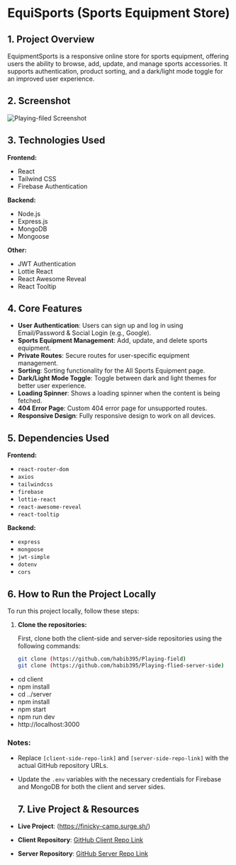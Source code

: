 # EquiSports (Sports Equipment Store)

## 1. Project Overview

EquipmentSports is a responsive online store for sports equipment, offering users the ability to browse, add, update, and manage sports accessories. It supports authentication, product sorting, and a dark/light mode toggle for an improved user experience.

## 2. Screenshot

![Playing-filed Screenshot](https://i.ibb.co.com/21JbYkFc/1.png)

## 3. Technologies Used

**Frontend:**
- React
- Tailwind CSS
- Firebase Authentication

**Backend:**
- Node.js
- Express.js
- MongoDB
- Mongoose

**Other:**
- JWT Authentication
- Lottie React
- React Awesome Reveal
- React Tooltip

## 4. Core Features

- **User Authentication**: Users can sign up and log in using Email/Password & Social Login (e.g., Google).
- **Sports Equipment Management**: Add, update, and delete sports equipment.
- **Private Routes**: Secure routes for user-specific equipment management.
- **Sorting**: Sorting functionality for the All Sports Equipment page.
- **Dark/Light Mode Toggle**: Toggle between dark and light themes for better user experience.
- **Loading Spinner**: Shows a loading spinner when the content is being fetched.
- **404 Error Page**: Custom 404 error page for unsupported routes.
- **Responsive Design**: Fully responsive design to work on all devices.

## 5. Dependencies Used

**Frontend:**
- `react-router-dom`
- `axios`
- `tailwindcss`
- `firebase`
- `lottie-react`
- `react-awesome-reveal`
- `react-tooltip`

**Backend:**
- `express`
- `mongoose`
- `jwt-simple`
- `dotenv`
- `cors`
## 6. How to Run the Project Locally

To run this project locally, follow these steps:

1. **Clone the repositories:**

   First, clone both the client-side and server-side repositories using the following commands:

   ```bash
   git clone (https://github.com/habib395/Playing-field)
   git clone (https://github.com/habib395/Playing-flied-server-side)

- cd client
- npm install
- cd ../server
- npm install
- npm start
- npm run dev
- http://localhost:3000
### Notes:
- Replace `[client-side-repo-link]` and `[server-side-repo-link]` with the actual GitHub repository URLs.
- Update the `.env` variables with the necessary credentials for Firebase and MongoDB for both the client and server sides.


   ## 7. Live Project & Resources

- **Live Project**: (https://finicky-camp.surge.sh/)  
- **Client Repository**: [GitHub Client Repo Link](https://github.com/habib395/Playing-field)
- **Server Repository**: [GitHub Server Repo Link](https://github.com/habib395/Playing-flied-server-side)  
